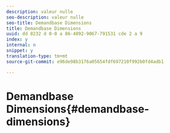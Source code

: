 ```yaml
---
description: valeur nulle
seo-description: valeur nulle
seo-title: Demandbase Dimensions
title: Demandbase Dimensions
uuid: dd 8232 d 0-0 a 86-4892-9067-791531 cde 2 a 9
index: y
internal: n
snippet: y
translation-type: tm+mt
source-git-commit: e96de98b3176a05654fdf697210f992b0fd4adb1

---
```



# Demandbase Dimensions{#demandbase-dimensions}

